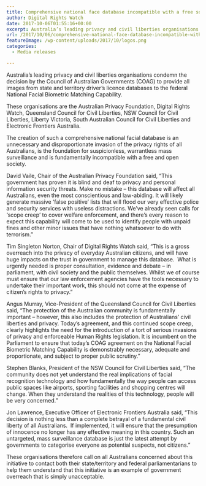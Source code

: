 ```yaml
---
title: Comprehensive national face database incompatible with a free society
author: Digital Rights Watch
date: 2017-10-06T01:55:16+00:00
excerpt: Australia’s leading privacy and civil liberties organisations condemn the decision by the Council of Australian Governments (COAG) to provide all images from state and territory driver’s licence databases to the federal National Facial Biometric Matching Capability.
url: /2017/10/06/comprehensive-national-face-database-incompatible-with-a-free-society/
featureImage: /wp-content/uploads/2017/10/logos.png
categories:
  - Media releases

---
```

Australia’s leading privacy and civil liberties organisations condemn the decision by the Council of Australian Governments (COAG) to provide all images from state and territory driver’s licence databases to the federal National Facial Biometric Matching Capability.

These organisations are the Australian Privacy Foundation, Digital Rights Watch, Queensland Council for Civil Liberties, NSW Council for Civil Liberties, Liberty Victoria, South Australian Council for Civil Liberties and Electronic Frontiers Australia.

The creation of such a comprehensive national facial database is an unnecessary and disproportionate invasion of the privacy rights of all Australians, is the foundation for suspicionless, warrantless mass surveillance and is fundamentally incompatible with a free and open society.

David Vaile, Chair of the Australian Privacy Foundation said, “This government has proven it is blind and deaf to privacy and personal information security threats. Make no mistake – this database will affect all Australians, even the most conscientious and law-abiding. It will likely generate massive ‘false positive’ lists that will flood our very effective police and security services with useless distractions. We’ve already seen calls for ‘scope creep’ to cover welfare enforcement, and there’s every reason to expect this capability will come to be used to identify people with unpaid fines and other minor issues that have nothing whatsoever to do with terrorism.”

Tim Singleton Norton, Chair of Digital Rights Watch said, “This is a gross overreach into the privacy of everyday Australian citizens, and will have huge impacts on the trust in government to manage this database.  What is urgently needed is proper consultation, evidence and debate &#8211; in parliament, with civil society and the public themselves. Whilst we of course must ensure that our law enforcement agencies have the tools necessary to undertake their important work, this should not come at the expense of citizen’s rights to privacy.”

Angus Murray, Vice-President of the Queensland Council for Civil Liberties said, “The protection of the Australian community is fundamentally important – however, this also includes the protection of Australians’ civil liberties and privacy. Today’s agreement, and this continued scope creep, clearly highlights the need for the introduction of a tort of serious invasions of privacy and enforceable Human Rights legislation. It is incumbent on the Parliament to ensure that today’s COAG agreement on the National Facial Biometric Matching Capability is demonstrably necessary, adequate and proportionate, and subject to proper public scrutiny.”

Stephen Blanks, President of the NSW Council for Civil Liberties said, &#8220;The community does not yet understand the real implications of facial recognition technology and how fundamentally the way people can access public spaces like airports, sporting facilities and shopping centres will change. When they understand the realities of this technology, people will be very concerned.&#8221;

Jon Lawrence, Executive Officer of Electronic Frontiers Australia said, “This decision is nothing less than a complete betrayal of a fundamental civil liberty of all Australians.  If implemented, it will ensure that the presumption of innocence no longer has any effective meaning in this country. Such an untargeted, mass surveillance database is just the latest attempt by governments to categorise everyone as potential suspects, not citizens.”

These organisations therefore call on all Australians concerned about this initiative to contact both their state/territory and federal parliamentarians to help them understand that this initiative is an example of government overreach that is simply unacceptable.